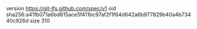 version https://git-lfs.github.com/spec/v1
oid sha256:a41fb071a6bd815ace5f411bc97af2f1f64d642a6b977829b40a4b73440c926d
size 310
